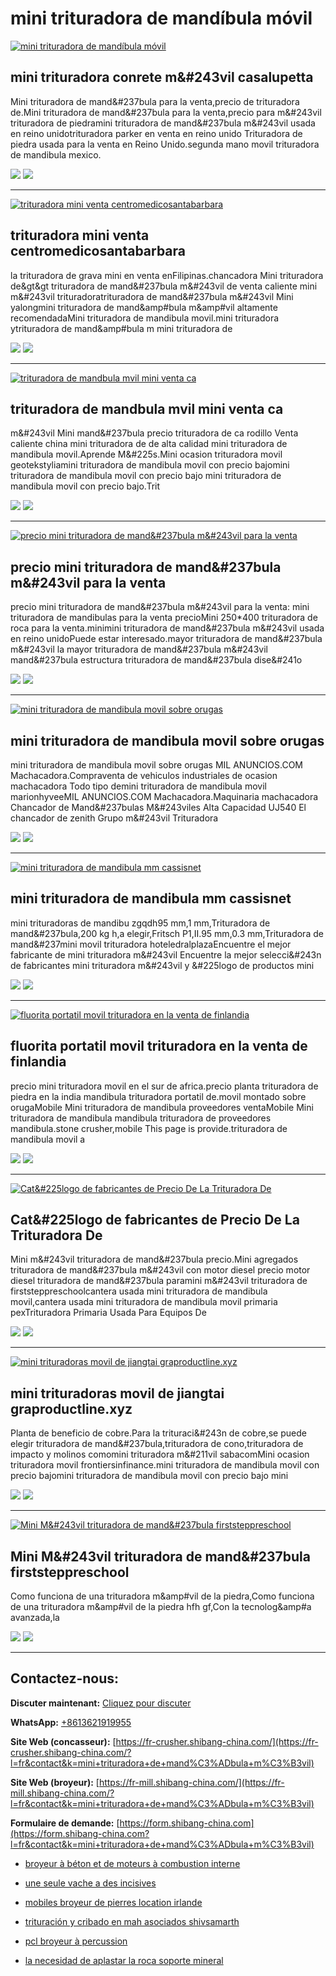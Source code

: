 # mini trituradora de mandíbula móvil

<a href="https://swt.shibang-china.com/?l=fr&img&k=mini+trituradora+de+mand%C3%ADbula+m%C3%B3vil" target="_blank">![mini trituradora de mandíbula móvil](http://static.shibang-china.com/all-800x300/888.jpg)</a>

## mini trituradora conrete m&#243vil casalupetta
Mini trituradora de mand&#237bula para la venta,precio de trituradora de.Mini trituradora de mand&#237bula para la venta,precio para m&#243vil trituradora de piedramini trituradora de mand&#237bula m&#243vil usada en reino unidotrituradora parker en venta en reino unido Trituradora de piedra usada para la venta en Reino Unido.segunda mano movil trituradora de mandibula mexico.


<a href="https://whatsapp.shibangsoft.com/WhatsApp.php" target="_blank" title="WhatsApp">![](http://static.shibang-china.com/icon/whatsapp.png)</a> <a href="https://swt.shibang-china.com/?l=fr&icon&k=mini+trituradora+de+mand%C3%ADbula+m%C3%B3vil" target="_blank">![](http://static.shibang-china.com/icon/chat-fr.png)</a>

---

<a href="https://swt.shibang-china.com/?l=fr&img&k=mini+trituradora+de+mand%C3%ADbula+m%C3%B3vil" target="_blank">![trituradora mini venta centromedicosantabarbara](http://static.shibang-china.com/all-800x300/761.jpg)</a>

## trituradora mini venta centromedicosantabarbara
la trituradora de grava mini en venta enFilipinas.chancadora Mini trituradora de&gt&gt trituradora de mand&#237bula m&#243vil de venta caliente mini m&#243vil trituradoratrituradora de mand&#237bula m&#243vil Mini yalongmini trituradora de mand&amp#bula m&amp#vil altamente recomendadaMini trituradora de mandibula movil.mini trituradora ytrituradora de mand&amp#bula m mini trituradora de


<a href="https://whatsapp.shibangsoft.com/WhatsApp.php" target="_blank" title="WhatsApp">![](http://static.shibang-china.com/icon/whatsapp.png)</a> <a href="https://swt.shibang-china.com/?l=fr&icon&k=mini+trituradora+de+mand%C3%ADbula+m%C3%B3vil" target="_blank">![](http://static.shibang-china.com/icon/chat-fr.png)</a>

---

<a href="https://swt.shibang-china.com/?l=fr&img&k=mini+trituradora+de+mand%C3%ADbula+m%C3%B3vil" target="_blank">![trituradora de mandbula mvil mini venta ca](http://static.shibang-china.com/all-800x300/383.jpg)</a>

## trituradora de mandbula mvil mini venta ca
m&#243vil Mini mand&#237bula precio trituradora de ca rodillo Venta caliente china mini trituradora de de alta calidad mini trituradora de mandibula movil.Aprende M&#225s.Mini ocasion trituradora movil geotekstyliamini trituradora de mandibula movil con precio bajomini trituradora de mandibula movil con precio bajo mini trituradora de mandibula movil con precio bajo.Trit


<a href="https://whatsapp.shibangsoft.com/WhatsApp.php" target="_blank" title="WhatsApp">![](http://static.shibang-china.com/icon/whatsapp.png)</a> <a href="https://swt.shibang-china.com/?l=fr&icon&k=mini+trituradora+de+mand%C3%ADbula+m%C3%B3vil" target="_blank">![](http://static.shibang-china.com/icon/chat-fr.png)</a>

---

<a href="https://swt.shibang-china.com/?l=fr&img&k=mini+trituradora+de+mand%C3%ADbula+m%C3%B3vil" target="_blank">![precio mini trituradora de mand&#237bula m&#243vil para la venta](http://static.shibang-china.com/all-800x300/1264.jpg)</a>

## precio mini trituradora de mand&#237bula m&#243vil para la venta
precio mini trituradora de mand&#237bula m&#243vil para la venta: mini trituradora de mandibulas para la venta precioMini 250*400 trituradora de roca para la venta.minimini trituradora de mand&#237bula m&#243vil usada en reino unidoPuede estar interesado.mayor trituradora de mand&#237bula m&#243vil la mayor trituradora de mand&#237bula m&#243vil mand&#237bula estructura trituradora de mand&#237bula dise&#241o


<a href="https://whatsapp.shibangsoft.com/WhatsApp.php" target="_blank" title="WhatsApp">![](http://static.shibang-china.com/icon/whatsapp.png)</a> <a href="https://swt.shibang-china.com/?l=fr&icon&k=mini+trituradora+de+mand%C3%ADbula+m%C3%B3vil" target="_blank">![](http://static.shibang-china.com/icon/chat-fr.png)</a>

---

<a href="https://swt.shibang-china.com/?l=fr&img&k=mini+trituradora+de+mand%C3%ADbula+m%C3%B3vil" target="_blank">![mini trituradora de mandibula movil sobre orugas](http://static.shibang-china.com/all-800x300/579.jpg)</a>

## mini trituradora de mandibula movil sobre orugas
mini trituradora de mandibula movil sobre orugas MIL ANUNCIOS.COM Machacadora.Compraventa de vehiculos industriales de ocasion machacadora Todo tipo demini trituradora de mandibula movil marionhyveeMIL ANUNCIOS.COM Machacadora.Maquinaria machacadora Chancador de Mand&#237bulas M&#243viles Alta Capacidad UJ540 El chancador de zenith Grupo m&#243vil Trituradora


<a href="https://whatsapp.shibangsoft.com/WhatsApp.php" target="_blank" title="WhatsApp">![](http://static.shibang-china.com/icon/whatsapp.png)</a> <a href="https://swt.shibang-china.com/?l=fr&icon&k=mini+trituradora+de+mand%C3%ADbula+m%C3%B3vil" target="_blank">![](http://static.shibang-china.com/icon/chat-fr.png)</a>

---

<a href="https://swt.shibang-china.com/?l=fr&img&k=mini+trituradora+de+mand%C3%ADbula+m%C3%B3vil" target="_blank">![mini trituradora de mandibula mm cassisnet](http://static.shibang-china.com/all-800x300/1441.jpg)</a>

## mini trituradora de mandibula mm cassisnet
mini trituradoras de mandibu zgqdh95 mm,1 mm,Trituradora de mand&#237bula,200 kg h,a elegir,Fritsch P1,II.95 mm,0.3 mm,Trituradora de mand&#237mini movil trituradora hoteledralplazaEncuentre el mejor fabricante de mini trituradora m&#243vil Encuentre la mejor selecci&#243n de fabricantes mini trituradora m&#243vil y &#225logo de productos mini


<a href="https://whatsapp.shibangsoft.com/WhatsApp.php" target="_blank" title="WhatsApp">![](http://static.shibang-china.com/icon/whatsapp.png)</a> <a href="https://swt.shibang-china.com/?l=fr&icon&k=mini+trituradora+de+mand%C3%ADbula+m%C3%B3vil" target="_blank">![](http://static.shibang-china.com/icon/chat-fr.png)</a>

---

<a href="https://swt.shibang-china.com/?l=fr&img&k=mini+trituradora+de+mand%C3%ADbula+m%C3%B3vil" target="_blank">![fluorita portatil movil trituradora en la venta de finlandia](http://static.shibang-china.com/all-800x300/134.jpg)</a>

## fluorita portatil movil trituradora en la venta de finlandia
precio mini trituradora movil en el sur de africa.precio planta trituradora de piedra en la india mandibula trituradora portatil de.movil montado sobre orugaMobile Mini trituradora de mandibula proveedores ventaMobile Mini trituradora de mandibula mandibula trituradora de proveedores mandibula.stone crusher,mobile This page is provide.trituradora de mandibula movil a


<a href="https://whatsapp.shibangsoft.com/WhatsApp.php" target="_blank" title="WhatsApp">![](http://static.shibang-china.com/icon/whatsapp.png)</a> <a href="https://swt.shibang-china.com/?l=fr&icon&k=mini+trituradora+de+mand%C3%ADbula+m%C3%B3vil" target="_blank">![](http://static.shibang-china.com/icon/chat-fr.png)</a>

---

<a href="https://swt.shibang-china.com/?l=fr&img&k=mini+trituradora+de+mand%C3%ADbula+m%C3%B3vil" target="_blank">![Cat&#225logo de fabricantes de Precio De La Trituradora De](http://static.shibang-china.com/all-800x300/1130.jpg)</a>

## Cat&#225logo de fabricantes de Precio De La Trituradora De
Mini m&#243vil trituradora de mand&#237bula precio.Mini agregados trituradora de mand&#237bula m&#243vil con motor diesel precio motor diesel trituradora de mand&#237bula paramini m&#243vil trituradora de firststeppreschoolcantera usada mini trituradora de mandibula movil,cantera usada mini trituradora de mandibula movil primaria pexTrituradora Primaria Usada Para Equipos De


<a href="https://whatsapp.shibangsoft.com/WhatsApp.php" target="_blank" title="WhatsApp">![](http://static.shibang-china.com/icon/whatsapp.png)</a> <a href="https://swt.shibang-china.com/?l=fr&icon&k=mini+trituradora+de+mand%C3%ADbula+m%C3%B3vil" target="_blank">![](http://static.shibang-china.com/icon/chat-fr.png)</a>

---

<a href="https://swt.shibang-china.com/?l=fr&img&k=mini+trituradora+de+mand%C3%ADbula+m%C3%B3vil" target="_blank">![mini trituradoras movil de jiangtai graproductline.xyz](http://static.shibang-china.com/all-800x300/758.jpg)</a>

## mini trituradoras movil de jiangtai graproductline.xyz
Planta de beneficio de cobre.Para la trituraci&#243n de cobre,se puede elegir trituradora de mand&#237bula,trituradora de cono,trituradora de impacto y molinos comomini trituradora m&#211vil sabacomMini ocasion trituradora movil frontiersinfinance.mini trituradora de mandibula movil con precio bajomini trituradora de mandibula movil con precio bajo mini


<a href="https://whatsapp.shibangsoft.com/WhatsApp.php" target="_blank" title="WhatsApp">![](http://static.shibang-china.com/icon/whatsapp.png)</a> <a href="https://swt.shibang-china.com/?l=fr&icon&k=mini+trituradora+de+mand%C3%ADbula+m%C3%B3vil" target="_blank">![](http://static.shibang-china.com/icon/chat-fr.png)</a>

---

<a href="https://swt.shibang-china.com/?l=fr&img&k=mini+trituradora+de+mand%C3%ADbula+m%C3%B3vil" target="_blank">![Mini M&#243vil trituradora de mand&#237bula firststeppreschool](http://static.shibang-china.com/all-800x300/774.jpg)</a>

## Mini M&#243vil trituradora de mand&#237bula firststeppreschool
Como funciona de una trituradora m&amp#vil de la piedra,Como funciona de una trituradora m&amp#vil de la piedra hfh gf,Con la tecnolog&amp#a avanzada,la

<a href="https://whatsapp.shibangsoft.com/WhatsApp.php" target="_blank" title="WhatsApp">![](http://static.shibang-china.com/icon/whatsapp.png)</a> <a href="https://swt.shibang-china.com/?l=fr&icon&k=mini+trituradora+de+mand%C3%ADbula+m%C3%B3vil" target="_blank">![](http://static.shibang-china.com/icon/chat-fr.png)</a>

---
## Contactez-nous:

**Discuter maintenant:** [Cliquez pour discuter](https://swt.shibang-china.com?l=fr&contact&k=mini+trituradora+de+mand%C3%ADbula+m%C3%B3vil)

**WhatsApp:**  [+8613621919955](https://whatsapp.shibangsoft.com/WhatsApp.php)

**Site Web (concasseur):** [https://fr-crusher.shibang-china.com/](https://fr-crusher.shibang-china.com/?l=fr&contact&k=mini+trituradora+de+mand%C3%ADbula+m%C3%B3vil)

**Site Web (broyeur):** [https://fr-mill.shibang-china.com/](https://fr-mill.shibang-china.com/?l=fr&contact&k=mini+trituradora+de+mand%C3%ADbula+m%C3%B3vil)

**Formulaire de demande:** [https://form.shibang-china.com](https://form.shibang-china.com?l=fr&contact&k=mini+trituradora+de+mand%C3%ADbula+m%C3%B3vil)

* [broyeur à béton et de moteurs à combustion interne](../61/broyeur%20%C3%A0%20b%C3%A9ton%20et%20de%20moteurs%20%C3%A0%20combustion%20interne.md)

* [une seule vache a des incisives](../65/une%20seule%20vache%20a%20des%20incisives.md)

* [mobiles broyeur de pierres location irlande](../61/mobiles%20broyeur%20de%20pierres%20location%20irlande.md)

* [trituración y cribado en mah asociados shivsamarth](../65/trituraci%C3%B3n%20y%20cribado%20en%20mah%20asociados%20shivsamarth.md)

* [pcl broyeur à percussion](../61/pcl%20broyeur%20%C3%A0%20percussion.md)

* [la necesidad de aplastar la roca soporte mineral](../62/la%20necesidad%20de%20aplastar%20la%20roca%20soporte%20mineral.md)